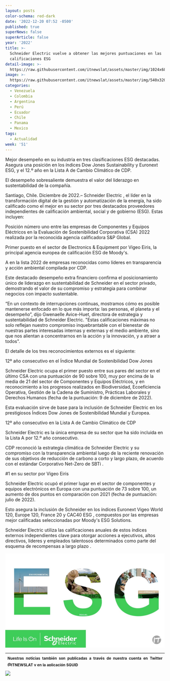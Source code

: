 ```yaml
---
layout: posts
color-schema: red-dark
date: '2022-12-20 07:52 -0500'
published: true
superNews: false
superArticle: false
year: '2022'
title: >-
  Schneider Electric vuelve a obtener las mejores puntuaciones en las
  calificaciones ESG
detail-image: >-
  https://raw.githubusercontent.com/itnewslat/assets/master/img/1024x680/Schneider-Electric-esg-g.jpg
image: >-
  https://raw.githubusercontent.com/itnewslat/assets/master/img/540x320/Schneider-Electric-esg-p.jpg
categories:
  - Venezuela
  - Colombia
  - Argentina
  - Perú
  - Ecuador
  - Chile
  - Panama
  - Mexico
tags:
  - Actualidad
week: '51'
---
```

Mejor desempeño en su industria en tres clasificaciones ESG destacadas.
Asegura una posición en los índices Dow Jones Sustainability y Euronext ESG, y el 12.º año en la Lista A de Cambio Climático de CDP.

El desempeño sobresaliente demuestra el valor del liderazgo en sustentabilidad de la compañía. 

Santiago, Chile. Diciembre de 2022.– Schneider Electric , el líder en la transformación digital de la gestión y automatización de la energía, ha sido calificado como el mejor en su sector por tres destacados proveedores independientes de calificación ambiental, social y de gobierno (ESG). Estas incluyen:

Posición número uno entre las empresas de Componentes y Equipos Eléctricos en la Evaluación de Sostenibilidad Corporativa (CSA) 2022 realizada por la reconocida agencia calificadora S&P Global.

Primer puesto en el sector de Electronics & Equipment por Vigeo Eiris, la principal agencia europea de calificación ESG de Moody's. 

A en la lista 2022 de empresas reconocidas como líderes en transparencia y acción ambiental compilada por CDP. 

Este destacado desempeño extra financiero confirma el posicionamiento único de liderazgo en sustentabilidad de Schneider en el sector privado, demostrando el valor de su compromiso y estrategia para combinar negocios con impacto sustentable.

“En un contexto de interrupciones continuas, mostramos cómo es posible mantenerse enfocado en lo que más importa: las personas, el planeta y el desempeño”, dijo Gwenaelle Avice-Huet, directora de estrategia y sustentabilidad de Schneider Electric. "Estas calificaciones máximas no solo reflejan nuestro compromiso inquebrantable con el bienestar de nuestras partes interesadas internas y externas y el medio ambiente, sino que nos alientan a concentrarnos en la acción y la innovación, y a atraer a todos".

El detalle de los tres reconocimientos externos es el siguiente:

12º año consecutivo en el Índice Mundial de Sostenibilidad Dow Jones

Schneider Electric ocupa el primer puesto entre sus pares del sector en el último CSA con una puntuación de 90 sobre 100, muy por encima de la media de 21 del sector de Componentes y Equipos Eléctricos, y en reconocimiento a los progresos realizados en Biodiversidad, Ecoeficiencia Operativa, Gestión de la Cadena de Suministro, Prácticas Laborales y Derechos Humanos (fecha de la puntuación: 9 de diciembre de 2022).

Esta evaluación sirve de base para la inclusión de Schneider Electric en los prestigiosos Índices Dow Jones de Sostenibilidad Mundial y Europea.

12º año consecutivo en la Lista A de Cambio Climático de CDP

Schneider Electric es la única empresa de su sector que ha sido incluida en la Lista A por 12.º año consecutivo.

CDP reconoció la estrategia climática de Schneider Electric y su compromiso con la transparencia ambiental luego de la reciente renovación de sus objetivos de reducción de carbono a corto y largo plazo, de acuerdo con el estándar Corporativo Net-Zero de SBTi .

#1 en su sector por Vigeo Eiris

Schneider Electric ocupó el primer lugar en el sector de componentes y equipos electrónicos en Europa con una puntuación de 73 sobre 100, un aumento de dos puntos en comparación con 2021 (fecha de puntuación: julio de 2022).

Esto asegura la inclusión de Schneider en los índices Euronext Vigeo World 120, Europe 120, France 20 y CAC40 ESG , compuestos por las empresas mejor calificadas seleccionadas por Moody's ESG Solutions.

Schneider Electric utiliza las calificaciones anuales de estos índices externos independientes clave para otorgar acciones a ejecutivos, altos directivos, líderes y empleados talentosos determinados como parte del esquema de recompensas a largo plazo .

![](https://raw.githubusercontent.com/itnewslat/assets/master/img/540x320/Schneider-Electric-esg-p.jpg)

<table style="height: 42px;" width="569">
<tbody>
<tr>
<td style="text-align: justify;"><sub><strong>Nuestras noticias también son publicadas a través de nuestra cuenta en Twitter <a href="https://twitter.com/itnewslat?lang=es">@ITNEWSLAT</a> y en la aplicación <a href="https://squidapp.co/en/">SQUID</a></strong></sub></td>
</tr>
</tbody>
</table>

<img src="https://tracker.metricool.com/c3po.jpg?hash=56f88a41e39ab42c063cc51676587a04"/>